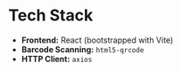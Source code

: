 # Tech Stack

- **Frontend:** React (bootstrapped with Vite)
- **Barcode Scanning:** `html5-qrcode`
- **HTTP Client:** `axios`